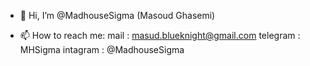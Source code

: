 - 👋 Hi, I’m @MadhouseSigma (Masoud Ghasemi)

- 📫 How to reach me:
  mail :     masud.blueknight@gmail.com
  telegram : MHSigma
  intagram : @MadhouseSigma

<!---
MadhouseSigma/MadhouseSigma is a ✨ special ✨ repository because its `README.md` (this file) appears on your GitHub profile.
You can click the Preview link to take a look at your changes.
--->
